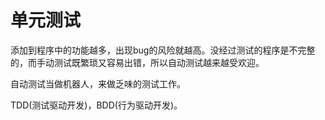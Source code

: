 # 单元测试

添加到程序中的功能越多，出现bug的风险就越高。没经过测试的程序是不完整的，而手动测试既繁琐又容易出错，所以自动测试越来越受欢迎。

自动测试当做机器人，来做乏味的测试工作。

TDD(测试驱动开发)，BDD(行为驱动开发)。
